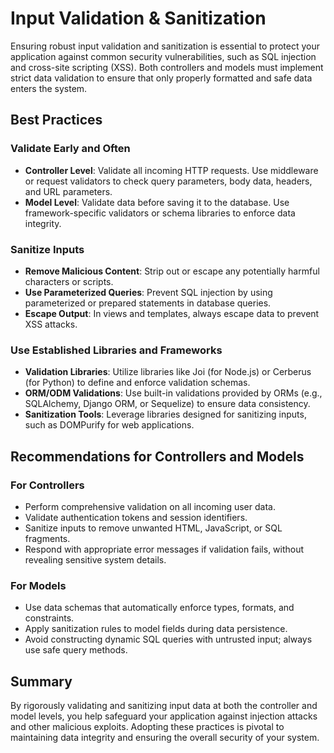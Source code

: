 # Input Validation & Sanitization

Ensuring robust input validation and sanitization is essential to protect your application against common security vulnerabilities, such as SQL injection and cross-site scripting (XSS). Both controllers and models must implement strict data validation to ensure that only properly formatted and safe data enters the system.

## Best Practices

### Validate Early and Often
- **Controller Level**: Validate all incoming HTTP requests. Use middleware or request validators to check query parameters, body data, headers, and URL parameters.
- **Model Level**: Validate data before saving it to the database. Use framework-specific validators or schema libraries to enforce data integrity.

### Sanitize Inputs
- **Remove Malicious Content**: Strip out or escape any potentially harmful characters or scripts.
- **Use Parameterized Queries**: Prevent SQL injection by using parameterized or prepared statements in database queries.
- **Escape Output**: In views and templates, always escape data to prevent XSS attacks.

### Use Established Libraries and Frameworks
- **Validation Libraries**: Utilize libraries like Joi (for Node.js) or Cerberus (for Python) to define and enforce validation schemas.
- **ORM/ODM Validations**: Use built-in validations provided by ORMs (e.g., SQLAlchemy, Django ORM, or Sequelize) to ensure data consistency.
- **Sanitization Tools**: Leverage libraries designed for sanitizing inputs, such as DOMPurify for web applications.

## Recommendations for Controllers and Models

### For Controllers
- Perform comprehensive validation on all incoming user data.
- Validate authentication tokens and session identifiers.
- Sanitize inputs to remove unwanted HTML, JavaScript, or SQL fragments.
- Respond with appropriate error messages if validation fails, without revealing sensitive system details.

### For Models
- Use data schemas that automatically enforce types, formats, and constraints.
- Apply sanitization rules to model fields during data persistence.
- Avoid constructing dynamic SQL queries with untrusted input; always use safe query methods.

## Summary
By rigorously validating and sanitizing input data at both the controller and model levels, you help safeguard your application against injection attacks and other malicious exploits. Adopting these practices is pivotal to maintaining data integrity and ensuring the overall security of your system.
